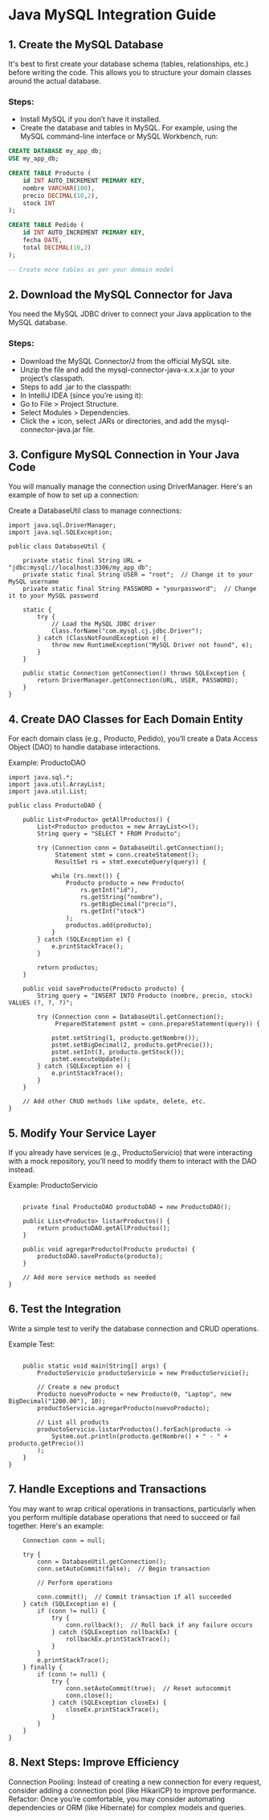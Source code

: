 # Java MySQL Integration Guide

## 1. Create the MySQL Database

It's best to first create your database schema (tables, relationships, etc.) before writing the code. This allows you to structure your domain classes around the actual database.

### Steps:
- Install MySQL if you don’t have it installed.
- Create the database and tables in MySQL. For example, using the MySQL command-line interface or MySQL Workbench, run:

```sql
CREATE DATABASE my_app_db;
USE my_app_db;

CREATE TABLE Producto (
    id INT AUTO_INCREMENT PRIMARY KEY,
    nombre VARCHAR(100),
    precio DECIMAL(10,2),
    stock INT
);

CREATE TABLE Pedido (
    id INT AUTO_INCREMENT PRIMARY KEY,
    fecha DATE,
    total DECIMAL(10,2)
);

-- Create more tables as per your domain model
```

## 2. Download the MySQL Connector for Java

You need the MySQL JDBC driver to connect your Java application to the MySQL database.

### Steps:

- Download the MySQL Connector/J from the official MySQL site.
- Unzip the file and add the mysql-connector-java-x.x.x.jar to your project’s classpath.
- Steps to add .jar to the classpath:
- In IntelliJ IDEA (since you’re using it):
- Go to File > Project Structure.
- Select Modules > Dependencies.
- Click the + icon, select JARs or directories, and add the mysql-connector-java.jar file.

## 3. Configure MySQL Connection in Your Java Code
You will manually manage the connection using DriverManager. Here's an example of how to set up a connection:

Create a DatabaseUtil class to manage connections:

```import java.sql.Connection;
import java.sql.DriverManager;
import java.sql.SQLException;

public class DatabaseUtil {

    private static final String URL = "jdbc:mysql://localhost:3306/my_app_db";
    private static final String USER = "root";  // Change it to your MySQL username
    private static final String PASSWORD = "yourpassword";  // Change it to your MySQL password

    static {
        try {
            // Load the MySQL JDBC driver
            Class.forName("com.mysql.cj.jdbc.Driver");
        } catch (ClassNotFoundException e) {
            throw new RuntimeException("MySQL Driver not found", e);
        }
    }

    public static Connection getConnection() throws SQLException {
        return DriverManager.getConnection(URL, USER, PASSWORD);
    }
}
```

## 4. Create DAO Classes for Each Domain Entity
For each domain class (e.g., Producto, Pedido), you’ll create a Data Access Object (DAO) to handle database interactions.

Example: ProductoDAO

```
import java.sql.*;
import java.util.ArrayList;
import java.util.List;

public class ProductoDAO {

    public List<Producto> getAllProductos() {
        List<Producto> productos = new ArrayList<>();
        String query = "SELECT * FROM Producto";

        try (Connection conn = DatabaseUtil.getConnection();
             Statement stmt = conn.createStatement();
             ResultSet rs = stmt.executeQuery(query)) {

            while (rs.next()) {
                Producto producto = new Producto(
                    rs.getInt("id"),
                    rs.getString("nombre"),
                    rs.getBigDecimal("precio"),
                    rs.getInt("stock")
                );
                productos.add(producto);
            }
        } catch (SQLException e) {
            e.printStackTrace();
        }

        return productos;
    }

    public void saveProducto(Producto producto) {
        String query = "INSERT INTO Producto (nombre, precio, stock) VALUES (?, ?, ?)";

        try (Connection conn = DatabaseUtil.getConnection();
             PreparedStatement pstmt = conn.prepareStatement(query)) {

            pstmt.setString(1, producto.getNombre());
            pstmt.setBigDecimal(2, producto.getPrecio());
            pstmt.setInt(3, producto.getStock());
            pstmt.executeUpdate();
        } catch (SQLException e) {
            e.printStackTrace();
        }
    }

    // Add other CRUD methods like update, delete, etc.
}
```

## 5. Modify Your Service Layer
If you already have services (e.g., ProductoServicio) that were interacting with a mock repository, you’ll need to modify them to interact with the DAO instead.

Example: ProductoServicio

```public class ProductoServicio {

    private final ProductoDAO productoDAO = new ProductoDAO();

    public List<Producto> listarProductos() {
        return productoDAO.getAllProductos();
    }

    public void agregarProducto(Producto producto) {
        productoDAO.saveProducto(producto);
    }

    // Add more service methods as needed
}
```

## 6. Test the Integration
Write a simple test to verify the database connection and CRUD operations.

Example Test:

```public class App {

    public static void main(String[] args) {
        ProductoServicio productoServicio = new ProductoServicio();

        // Create a new product
        Producto nuevoProducto = new Producto(0, "Laptop", new BigDecimal("1200.00"), 10);
        productoServicio.agregarProducto(nuevoProducto);

        // List all products
        productoServicio.listarProductos().forEach(producto -> 
            System.out.println(producto.getNombre() + " - " + producto.getPrecio())
        );
    }
}
```

## 7. Handle Exceptions and Transactions
You may want to wrap critical operations in transactions, particularly when you perform multiple database operations that need to succeed or fail together. Here's an example:

```public void performTransactionExample() {
    Connection conn = null;

    try {
        conn = DatabaseUtil.getConnection();
        conn.setAutoCommit(false);  // Begin transaction

        // Perform operations

        conn.commit();  // Commit transaction if all succeeded
    } catch (SQLException e) {
        if (conn != null) {
            try {
                conn.rollback();  // Roll back if any failure occurs
            } catch (SQLException rollbackEx) {
                rollbackEx.printStackTrace();
            }
        }
        e.printStackTrace();
    } finally {
        if (conn != null) {
            try {
                conn.setAutoCommit(true);  // Reset autocommit
                conn.close();
            } catch (SQLException closeEx) {
                closeEx.printStackTrace();
            }
        }
    }
}
```

## 8. Next Steps: Improve Efficiency
Connection Pooling: Instead of creating a new connection for every request, consider adding a connection pool (like HikariCP) to improve performance.
Refactor: Once you’re comfortable, you may consider automating dependencies or ORM (like Hibernate) for complex models and queries.
